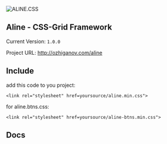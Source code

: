 ![ALINE.CSS](https://github.com/ENJOY100/aline.css/blob/master/alinelogo(mini).png)
## Aline - CSS-Grid Framework

Current Version: `1.0.0`

Project URL: http://ozhiganov.com/aline

## Include
add this code to you project:

`<link rel="stylesheet" href=yoursource/aline.min.css">`

for aline.btns.css:

`<link rel="stylesheet" href=yoursource/aline-btns.min.css">`

## Docs

